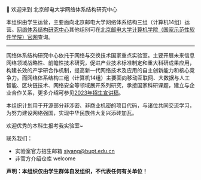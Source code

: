 👋 欢迎来到 北京邮电大学网络体系结构研究中心

本组织由学生运营，主要面向北京邮电大学网络体系结构三组（计算机14组）运营。[网络体系结构研究中心](https://scs.bupt.edu.cn/info/1317/2660.htm)其他组别可在[北京邮电大学计算机学院（国家示范性软件学院）官网](https://scs.bupt.edu.cn)查询。

---

网络体系结构研究中心依托于网络与交换技术国家重点实验室。主要开展未来信息网络领域战略性、前瞻性技术研究，促进产业技术标准制定和重大科研成果应用，构建长效的产学研合作机制，提高新一代网络技术及应用的自主创新能力和核心竞争力。而网络体系结构三组（计算机14组）主要面向移动互联网、大数据与人工智能、区块链技术、网络安全等领域展开系列研究，承接国家科研课题，建立与企业合作关系，更多介绍可参见[2023年招生宣讲稿](https://scs.bupt.edu.cn/info/1305/2609.htm)。

本组织计划用于开源部分非涉密、非商业机密的项目代码，与诸位共同交流学习，为努力建设网络强国，实现中华民族伟大复兴添砖加瓦。

欢迎优秀的本科生报考我实验室~

联系我们：

- 实验室官方招生邮箱 sjyang@bupt.edu.cn
- 非官方介绍仓库 welcome

**声明：本组织仅由学生群体自发组织，不代表任何有关单位！**
